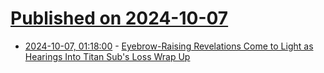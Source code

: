 # [Published on 2024-10-07](index.md)

* [2024-10-07, 01:18:00](https://soylentnews.org/article.pl?sid=24/10/05/1326232&from=rss) - [Eyebrow-Raising Revelations Come to Light as Hearings Into Titan Sub's Loss Wrap Up](https://soylentnews.org/article.pl?sid=24/10/05/1326232&from=rss)
